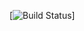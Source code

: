 [![Build Status](https://api.travis-ci.com/MickMelon/FRAGS.svg?token=P1egJpVyyPkzUiprE8yS&branch=master)]